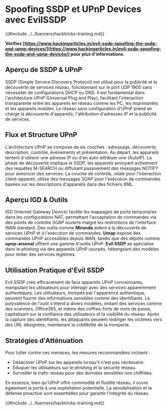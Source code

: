 # Spoofing SSDP et UPnP Devices avec EvilSSDP

{{#include ../../banners/hacktricks-training.md}}

**Vérifiez [https://www.hackingarticles.in/evil-ssdp-spoofing-the-ssdp-and-upnp-devices/](https://www.hackingarticles.in/evil-ssdp-spoofing-the-ssdp-and-upnp-devices/) pour plus d'informations.**

## **Aperçu de SSDP & UPnP**

SSDP (Simple Service Discovery Protocol) est utilisé pour la publicité et la découverte de services réseau, fonctionnant sur le port UDP 1900 sans nécessiter de configurations DHCP ou DNS. Il est fondamental dans l'architecture UPnP (Universal Plug and Play), facilitant l'interaction transparente entre les appareils en réseau comme les PC, les imprimantes et les appareils mobiles. Le réseau sans configuration d'UPnP prend en charge la découverte d'appareils, l'attribution d'adresses IP et la publicité de services.

## **Flux et Structure UPnP**

L'architecture UPnP se compose de six couches : adressage, découverte, description, contrôle, événements et présentation. Au départ, les appareils tentent d'obtenir une adresse IP ou d'en auto-attribuer une (AutoIP). La phase de découverte implique le SSDP, les appareils envoyant activement des requêtes M-SEARCH ou diffusant passivement des messages NOTIFY pour annoncer des services. La couche de contrôle, vitale pour l'interaction client-appareil, utilise des messages SOAP pour l'exécution de commandes basées sur les descriptions d'appareils dans des fichiers XML.

## **Aperçu IGD & Outils**

IGD (Internet Gateway Device) facilite les mappages de ports temporaires dans les configurations NAT, permettant l'acceptation de commandes via des points de contrôle SOAP ouverts malgré les restrictions de l'interface WAN standard. Des outils comme **Miranda** aident à la découverte de services UPnP et à l'exécution de commandes. **Umap** expose des commandes UPnP accessibles depuis WAN, tandis que des dépôts comme **upnp-arsenal** offrent une gamme d'outils UPnP. **Evil SSDP** se spécialise dans le phishing via des appareils UPnP usurpés, hébergeant des modèles pour imiter des services légitimes.

## **Utilisation Pratique d'Evil SSDP**

Evil SSDP crée efficacement de faux appareils UPnP convaincants, manipulant les utilisateurs pour interagir avec des services apparemment authentiques. Les utilisateurs, trompés par l'apparence authentique, peuvent fournir des informations sensibles comme des identifiants. La polyvalence de l'outil s'étend à divers modèles, imitant des services comme des scanners, Office365, et même des coffres-forts de mots de passe, capitalisant sur la confiance des utilisateurs et la visibilité du réseau. Après la capture des identifiants, les attaquants peuvent rediriger les victimes vers des URL désignées, maintenant la crédibilité de la tromperie.

## **Stratégies d'Atténuation**

Pour lutter contre ces menaces, les mesures recommandées incluent :

- Désactiver UPnP sur les appareils lorsqu'il n'est pas nécessaire.
- Éduquer les utilisateurs sur le phishing et la sécurité réseau.
- Surveiller le trafic réseau pour des données sensibles non chiffrées.

En essence, bien qu'UPnP offre commodité et fluidité réseau, il ouvre également la porte à une exploitation potentielle. La sensibilisation et la défense proactive sont essentielles pour garantir l'intégrité du réseau.

{{#include ../../banners/hacktricks-training.md}}
